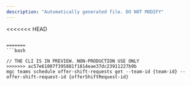 ```yaml
---
description: "Automatically generated file. DO NOT MODIFY"
---
```


<<<<<<< HEAD
```cli

=======
```bash

// THE CLI IS IN PREVIEW. NON-PRODUCTION USE ONLY
>>>>>>> ac57e61007f395881f1814eae37dc23911227b9b
mgc teams schedule offer-shift-requests get --team-id {team-id} --offer-shift-request-id {offerShiftRequest-id}

```